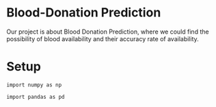 # Blood-Donation Prediction

Our project is about Blood Donation Prediction, where we could find the possibility of blood availability and their accuracy rate of availability.


# Setup

```
import numpy as np

import pandas as pd
```
